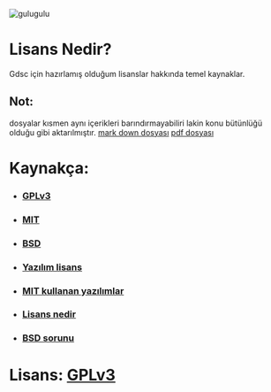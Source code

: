 ![gulugulu](https://media0.giphy.com/media/2epS8zhisYtHDCKrWv/giphy.gif)

# Lisans Nedir?
Gdsc için hazırlamış olduğum lisanslar hakkında temel kaynaklar.
## Not:
dosyalar kısmen aynı içerikleri barındırmayabiliri lakin konu bütünlüğü olduğu gibi aktarılmıştır. 
[mark down dosyası](https://github.com/lazypwny751/lisans-nedir/blob/main/slides/lisanslar.md)
[pdf dosyası](https://github.com/lazypwny751/lisans-nedir/releases/download/1/lisanslar.pdf)

# Kaynakça:
* ### [GPLv3](https://choosealicense.com/licenses/gpl-3.0)
* ### [MIT](https://choosealicense.com/licenses/mit)
* ### [BSD](https://choosealicense.com/licenses/bsd-2-clause)
* ### [Yazılım lisans](https://tr.wikipedia.org/wiki/Yaz%C4%B1l%C4%B1m_lisans%C4%B1)
* ### [MIT kullanan yazılımlar](https://en.wikipedia.org/wiki/Category:Software_using_the_MIT_license)
* ### [Lisans nedir](https://www.sisbim.com/urun-gruplarimiz/yazilim-lisansi-nedir-neden-gereklidir)
* ### [BSD sorunu](https://www.gnu.org/licenses/bsd.tr.html)

# Lisans: [GPLv3](https://choosealicense.com/licenses/gpl-3.0)
